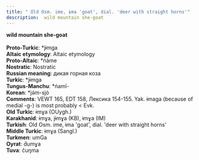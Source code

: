 ```yaml
---
title: " Old Osm. ime, ɨma 'goat', dial. 'deer with straight horns'"
description:  wild mountain she-goat
---
```

<strong> wild mountain she-goat</strong><br><br>
<strong>Proto-Turkic</strong>:  *jɨmga<br>
<strong>Altaic etymology</strong>:  Altaic etymology<br>
<strong> Proto-Altaic</strong>:  *ńàme<br>
<strong>Nostratic</strong>:  Nostratic<br>
<strong>Russian meaning</strong>:  дикая горная коза<br>
<strong>Turkic</strong>:  *jɨmga<br>
<strong>Tungus-Manchu</strong>:  *ńamī-<br>
<strong>Korean</strong>:  *jǝ́m-sjó<br>
<strong>Comments</strong>:  VEWT 165, EDT 158, Лексика 154-155. Yak. ɨmaga (because of medial -g-) is most probably < Evk.<br>
<strong>Old Turkic</strong>:  ɨmɣa (OUygh.)<br>
<strong>Karakhanid</strong>:  ɨmɣa, jɨmɣa (KB), ɨmɣa (IM)<br>
<strong>Turkish</strong>:  Old Osm. ime, ɨma 'goat', dial. 'deer with straight horns'<br>
<strong>Middle Turkic</strong>:  ɨmɣa (Sangl.)<br>
<strong>Turkmen</strong>:  umGa<br>
<strong>Oyrat</strong>:  d́umɣa<br>
<strong>Tuva</strong>:  čuŋma<br>


